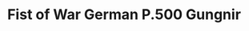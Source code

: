 ---
layout: product
title: "Fist of War German P.500 Gungnir"
price: "5500" 
desc: "Maketa"
img_path: "/assets/img/UA72180.jpg"
brand: "N/A"
available: false
special_offer: false
new: false
soon: false
cat: "010000"
subcat: "013300"
subsubcat: "0N/A"
sifra: "UA72180"
---